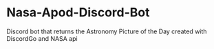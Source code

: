 # Nasa-Apod-Discord-Bot
Discord bot that returns the Astronomy Picture of the Day created with DiscordGo and NASA api
